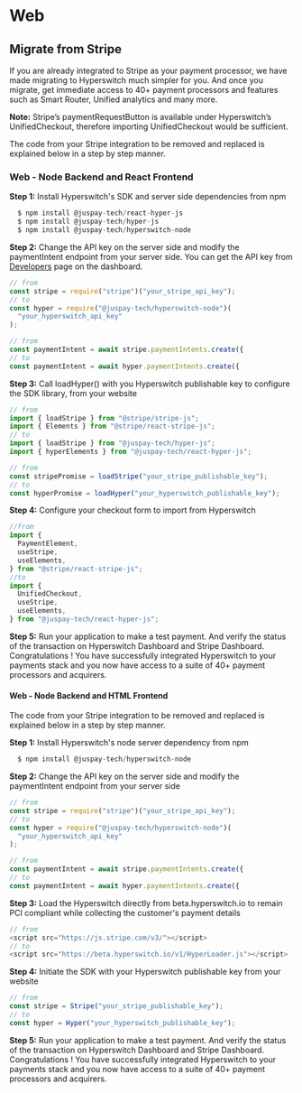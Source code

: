 # Web

## Migrate from Stripe

If you are already integrated to Stripe as your payment processor, we have made migrating to Hyperswitch much simpler for you. And once you migrate, get immediate access to 40+ payment processors and features such as Smart Router, Unified analytics and many more.

**Note:** Stripe’s paymentRequestButton is available under Hyperswitch’s UnifiedCheckout, therefore importing UnifiedCheckout would be sufficient.

The code from your Stripe integration to be removed and replaced is explained below in a step by step manner.

### Web - Node Backend and React Frontend

**Step 1:** Install Hyperswitch's SDK and server side dependencies from npm

```js
  $ npm install @juspay-tech/react-hyper-js
  $ npm install @juspay-tech/hyper-js
  $ npm install @juspay-tech/hyperswitch-node
```

**Step 2:** Change the API key on the server side and modify the paymentIntent endpoint from your server side. You can get the API key from [Developers](https://app.hyperswitch.io/developers) page on the dashboard.

```js
// from
const stripe = require("stripe")("your_stripe_api_key");
// to
const hyper = require("@juspay-tech/hyperswitch-node")(
  "your_hyperswitch_api_key"
);
```

```js
// from
const paymentIntent = await stripe.paymentIntents.create({
// to
const paymentIntent = await hyper.paymentIntents.create({
```

**Step 3:** Call loadHyper() with you Hyperswitch publishable key to configure the SDK library, from your website

```js
// from
import { loadStripe } from "@stripe/stripe-js";
import { Elements } from "@stripe/react-stripe-js";
// to
import { loadStripe } from "@juspay-tech/hyper-js";
import { hyperElements } from "@juspay-tech/react-hyper-js";
```

```js
// from
const stripePromise = loadStripe("your_stripe_publishable_key");
// to
const hyperPromise = loadHyper("your_hyperswitch_publishable_key");
```

**Step 4:** Configure your checkout form to import from Hyperswitch

```js
//from
import {
  PaymentElement,
  useStripe,
  useElements,
} from "@stripe/react-stripe-js";
//to
import {
  UnifiedCheckout,
  useStripe,
  useElements,
} from "@juspay-tech/react-hyper-js";
```

**Step 5:** Run your application to make a test payment. And verify the status of the transaction on Hyperswitch Dashboard and Stripe Dashboard. Congratulations ! You have successfully integrated Hyperswitch to your payments stack and you now have access to a suite of 40+ payment processors and acquirers.

#### Web - Node Backend and HTML Frontend

The code from your Stripe integration to be removed and replaced is explained below in a step by step manner.&#x20;

**Step 1:** Install Hyperswitch's node server dependency from npm

```js
  $ npm install @juspay-tech/hyperswitch-node
```

**Step 2:** Change the API key on the server side and modify the paymentIntent endpoint from your server side

```js
// from
const stripe = require("stripe")("your_stripe_api_key");
// to
const hyper = require("@juspay-tech/hyperswitch-node")(
  "your_hyperswitch_api_key"
);
```

```js
// from
const paymentIntent = await stripe.paymentIntents.create({
// to
const paymentIntent = await hyper.paymentIntents.create({
```

**Step 3:** Load the Hyperswitch directly from beta.hyperswitch.io to remain PCI compliant while collecting the customer's payment details

```js
// from
<script src="https://js.stripe.com/v3/"></script>
// to
<script src="https://beta.hyperswitch.io/v1/HyperLoader.js"></script>
```

**Step 4:** Initiate the SDK with your Hyperswitch publishable key from your website

```js
// from
const stripe = Stripe("your_stripe_publishable_key");
// to
const hyper = Hyper("your_hyperswitch_publishable_key");
```

**Step 5:** Run your application to make a test payment. And verify the status of the transaction on Hyperswitch Dashboard and Stripe Dashboard. Congratulations ! You have successfully integrated Hyperswitch to your payments stack and you now have access to a suite of 40+ payment processors and acquirers.
